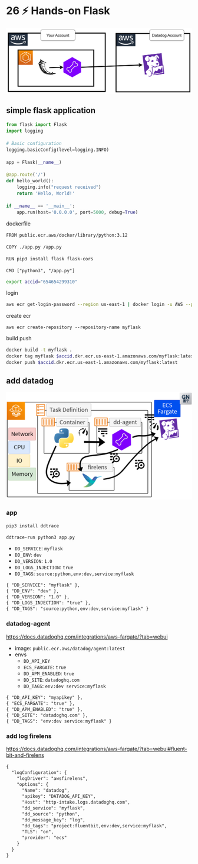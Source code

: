 # 26 ⚡ Hands-on Flask

![](../imgs/bdf45bcdbd734532b5ed30539d6f32ad.png)

## simple flask application

```python
from flask import Flask
import logging

# Basic configuration
logging.basicConfig(level=logging.INFO)

app = Flask(__name__)

@app.route('/')
def hello_world():
    logging.info("request received") 
    return 'Hello, World!'

if __name__ == '__main__':
    app.run(host='0.0.0.0', port=5000, debug=True)
```

dockerfile

```
FROM public.ecr.aws/docker/library/python:3.12

COPY ./app.py /app.py

RUN pip3 install flask flask-cors

CMD ["python3", "/app.py"]
```

```bash
export accid="654654299310"
```

login
```bash
aws ecr get-login-password --region us-east-1 | docker login -u AWS --password-stdin $accid.dkr.ecr.us-east-1.amazonaws.com
```

create ecr
```
aws ecr create-repository --repository-name myflask
```

build push
```bash
docker build -t myflask .
docker tag myflask $accid.dkr.ecr.us-east-1.amazonaws.com/myflask:latest
docker push $accid.dkr.ecr.us-east-1.amazonaws.com/myflask:latest
```

## add datadog

![](../imgs/40a088b604ff4415aa66b01ac28bd05b.png)

### app

`pip3 install ddtrace`

`ddtrace-run python3 app.py`

* `DD_SERVICE`: `myflask`
* `DD_ENV`: `dev`
* `DD_VERSION`: `1.0`
* `DD_LOGS_INJECTION`: `true`
* `DD_TAGS`: `source:python,env:dev,service:myflask`

```
{ "DD_SERVICE": "myflask" },
{ "DD_ENV": "dev" },
{ "DD_VERSION": "1.0" },
{ "DD_LOGS_INJECTION": "true" },
{ "DD_TAGS": "source:python,env:dev,service:myflask" }
```

### datadog-agent

https://docs.datadoghq.com/integrations/aws-fargate/?tab=webui

* image: `public.ecr.aws/datadog/agent:latest`
* envs
  * `DD_API_KEY`
  * `ECS_FARGATE`: `true`
  * `DD_APM_ENABLED`: `true`
  * `DD_SITE`: `datadoghq.com`
  * `DD_TAGS`: `env:dev service:myflask`
  
```
{ "DD_API_KEY": "myapikey" },
{ "ECS_FARGATE": "true" },
{ "DD_APM_ENABLED": "true" },
{ "DD_SITE": "datadoghq.com" },
{ "DD_TAGS": "env:dev service:myflask" }
```

### add log firelens

https://docs.datadoghq.com/integrations/aws-fargate/?tab=webui#fluent-bit-and-firelens

```
{
  "logConfiguration": {
    "logDriver": "awsfirelens",
    "options": {
      "Name": "datadog",
      "apikey": "DATADOG_API_KEY",
      "Host": "http-intake.logs.datadoghq.com",
      "dd_service": "myflask",
      "dd_source": "python",
      "dd_message_key": "log",
      "dd_tags": "project:fluentbit,env:dev,service:myflask",
      "TLS": "on",
      "provider": "ecs"
    }
  }
}
```

